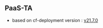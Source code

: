 ## PaaS-TA

- based on cf-deployment version : [v21.7.0](https://github.com/cloudfoundry/cf-deployment/tree/v21.7.0)
